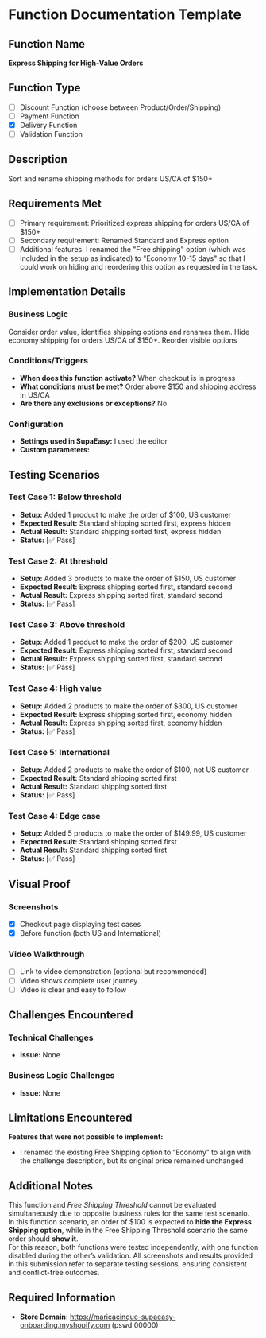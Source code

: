 # Function Documentation Template

## Function Name
**Express Shipping for High-Value Orders**

## Function Type
- [ ] Discount Function (choose between Product/Order/Shipping)
- [ ] Payment Function  
- [x] Delivery Function
- [ ] Validation Function

## Description
Sort and rename shipping methods for orders US/CA of $150+

## Requirements Met
- [ ] Primary requirement: Prioritized express shipping for orders US/CA of $150+
- [ ] Secondary requirement: Renamed Standard and Express option
- [ ] Additional features: I renamed the "Free shipping" option (which was included in the setup as indicated) to "Economy 10-15 days" so that I could work on hiding and reordering this option as requested in the task.

## Implementation Details

### Business Logic
Consider order value, identifies shipping options and renames them. Hide economy shipping for orders US/CA of $150+. Reorder visible options

### Conditions/Triggers
- **When does this function activate?** When checkout is in progress
- **What conditions must be met?** Order above $150 and shipping address in US/CA
- **Are there any exclusions or exceptions?** No

### Configuration
- **Settings used in SupaEasy:** I used the editor
- **Custom parameters:**

## Testing Scenarios

### Test Case 1: Below threshold
- **Setup:** Added 1 product to make the order of $100, US customer
- **Expected Result:** Standard shipping sorted first, express hidden
- **Actual Result:** Standard shipping sorted first, express hidden
- **Status:** [✅ Pass]

### Test Case 2: At threshold
- **Setup:** Added 3 products to make the order of $150, US customer
- **Expected Result:** Express shipping sorted first, standard second
- **Actual Result:** Express shipping sorted first, standard second
- **Status:** [✅ Pass]

### Test Case 3: Above threshold
- **Setup:** Added 1 product to make the order of $200, US customer
- **Expected Result:** Express shipping sorted first, standard second
- **Actual Result:** Express shipping sorted first, standard second
- **Status:** [✅ Pass]

### Test Case 4: High value
- **Setup:** Added 2 products to make the order of $300, US customer
- **Expected Result:** Express shipping sorted first, economy hidden
- **Actual Result:** Express shipping sorted first, economy hidden
- **Status:** [✅ Pass]

### Test Case 5: International
- **Setup:** Added 2 products to make the order of $100, not US customer
- **Expected Result:** Standard shipping sorted first
- **Actual Result:** Standard shipping sorted first
- **Status:** [✅ Pass]

### Test Case 4: Edge case
- **Setup:** Added 5 products to make the order of $149.99, US customer
- **Expected Result:** Standard shipping sorted first
- **Actual Result:** Standard shipping sorted first
- **Status:** [✅ Pass]

## Visual Proof

### Screenshots
- [x] Checkout page displaying test cases
- [x] Before function (both US and International)

### Video Walkthrough
- [ ] Link to video demonstration (optional but recommended)
- [ ] Video shows complete user journey
- [ ] Video is clear and easy to follow

## Challenges Encountered

### Technical Challenges
- **Issue:** None

### Business Logic Challenges
- **Issue:** None

## Limitations Encountered

**Features that were not possible to implement:**
- I renamed the existing Free Shipping option to “Economy” to align with the challenge description, but its original price remained unchanged

## Additional Notes

This function and *Free Shipping Threshold* cannot be evaluated simultaneously due to opposite business rules for the same test scenario.  
In this function scenario, an order of $100 is expected to **hide the Express Shipping option**, while in the Free Shipping Threshold scenario the same order should **show it**.  
For this reason, both functions were tested independently, with one function disabled during the other’s validation. All screenshots and results provided in this submission refer to separate testing sessions, ensuring consistent and conflict-free outcomes.

## Required Information

- **Store Domain:** https://maricacinque-supaeasy-onboarding.myshopify.com (pswd 00000)
